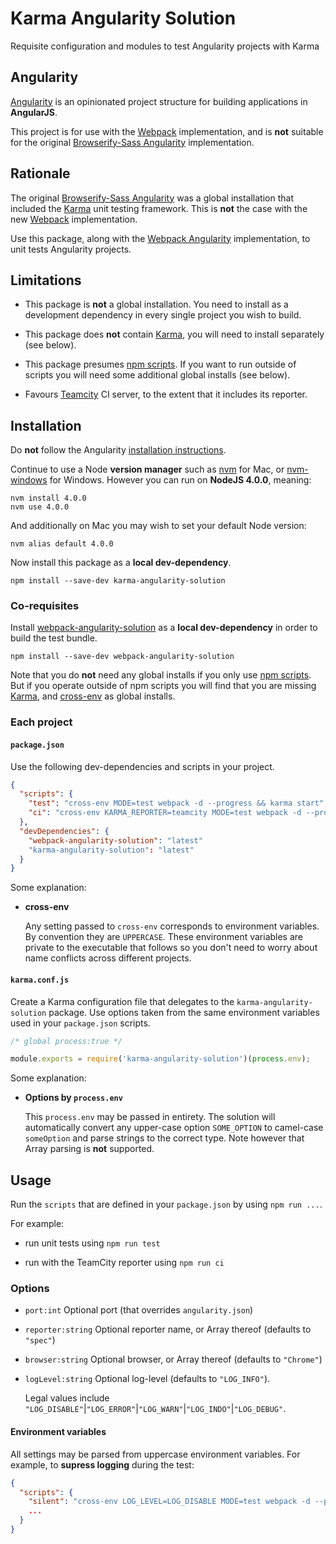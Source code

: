 # Karma Angularity Solution

Requisite configuration and modules to test Angularity projects with Karma

## Angularity

[Angularity](http://angularity.github.io/) is an opinionated project structure for building applications in **AngularJS**.

This project is for use with the [Webpack](https://webpack.github.io/) implementation, and is **not** suitable for the original [Browserify-Sass Angularity](https://github.com/angularity/node-angularity/) implementation.

## Rationale

The original [Browserify-Sass Angularity](https://github.com/angularity/node-angularity/) was a global installation that included the [Karma](https://www.npmjs.com/package/karma) unit testing framework. This is **not** the case with the new [Webpack](https://webpack.github.io/) implementation.

Use this package, along with the [Webpack Angularity](https://github.com/angularity/webpack-angularity-solution) implementation, to unit tests Angularity projects.

## Limitations

* This package is **not** a global installation. You need to install as a development dependency in every single project you wish to build.

* This package does **not** contain [Karma](http://karma-runner.github.io/), you will need to install separately (see below).

* This package presumes [npm scripts](https://docs.npmjs.com/misc/scripts). If you want to run outside of scripts you will need some additional global installs (see below).

* Favours [Teamcity](https://www.jetbrains.com/teamcity/) CI server, to the extent that it includes its reporter.

## Installation

Do **not** follow the Angularity [installation instructions](http://angularity.github.io/start/installation/).

Continue to use a Node **version manager** such as [nvm](https://github.com/creationix/nvm) for Mac, or [nvm-windows](https://github.com/coreybutler/nvm-windows) for Windows. However you can run on **NodeJS 4.0.0**, meaning:

```
nvm install 4.0.0
nvm use 4.0.0
```

And additionally on Mac you may wish to set your default Node version:

```
nvm alias default 4.0.0
```

Now install this package as a **local dev-dependency**.

```
npm install --save-dev karma-angularity-solution
```

### Co-requisites

Install [webpack-angularity-solution](https://github.com/angularity/webpack-angularity-solution) as a **local dev-dependency** in order to build the test bundle.

```
npm install --save-dev webpack-angularity-solution
```

Note that you do **not** need any global installs if you only use [npm scripts](https://docs.npmjs.com/misc/scripts). But if you operate outside of npm scripts you will find that you are missing [Karma](http://karma-runner.github.io/0.13/intro/installation.html), and [cross-env](https://www.npmjs.com/package/cross-env) as global installs.

### Each project

#### `package.json`

Use the following dev-dependencies and scripts in your project.

```json
{
  "scripts": {
    "test": "cross-env MODE=test webpack -d --progress && karma start",
    "ci": "cross-env KARMA_REPORTER=teamcity MODE=test webpack -d --progress && karma start"
  },
  "devDependencies": {
    "webpack-angularity-solution": "latest"
    "karma-angularity-solution": "latest"
  }
}
```

Some explanation:

* **cross-env**

	Any setting passed to `cross-env` corresponds to environment variables. By convention they are `UPPERCASE`. These environment variables are private to the executable that follows so you don't need to worry about name conflicts across different projects.

#### `karma.conf.js`

Create a Karma configuration file that delegates to the `karma-angularity-solution` package. Use options taken from the same environment variables used in your `package.json` scripts.

```javascript
/* global process:true */

module.exports = require('karma-angularity-solution')(process.env);
```

Some explanation:

* **Options by `process.env`**

	This `process.env` may be passed in entirety. The solution will automatically convert any upper-case option `SOME_OPTION` to camel-case `someOption` and parse strings to the correct type. Note however that Array parsing is **not** supported.

## Usage

Run the `scripts` that are defined in your `package.json` by using `npm run ...`.

For example:

* run unit tests using `npm run test`

* run with the TeamCity reporter using `npm run ci`

### Options

* `port:int` Optional port (that overrides `angularity.json`)

* `reporter:string` Optional reporter name, or Array thereof (defaults to `"spec"`)

* `browser:string` Optional browser, or Array thereof (defaults to `"Chrome"`)

* `logLevel:string` Optional log-level (defaults to `"LOG_INFO"`).
 
	Legal values include `"LOG_DISABLE"`|`"LOG_ERROR"`|`"LOG_WARN"`|`"LOG_INDO"`|`"LOG_DEBUG"`.


#### Environment variables

All settings may be parsed from uppercase environment variables. For example, to **supress logging** during the test:

```json
{
  "scripts": {
    "silent": "cross-env LOG_LEVEL=LOG_DISABLE MODE=test webpack -d --progress && karma start"
	...
  }
}
```